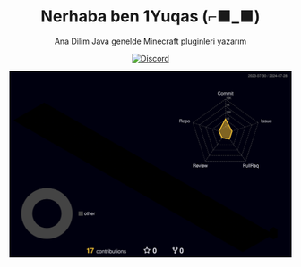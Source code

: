 <h1 align="center">Nerhaba ben 1Yuqas (⌐■_■)</h1>
<p align="center">Ana Dilim Java genelde Minecraft pluginleri yazarım</p>

<div align="center">
    <a href="https://discord.gg/rowrain"><img src="https://img.shields.io/discord/1193188455946133645?logo=discord" alt="Discord"/></a>
    </div>
    
![](./profile-3d-contrib/profile-night-rainbow.svg)


